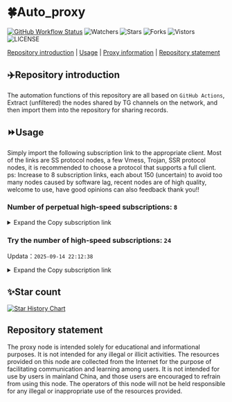 # 🍀Auto_proxy
[![GitHub Workflow Status](https://img.shields.io/github/actions/workflow/status/PangTouY00/Auto_proxy/main.yml?branch=main)](https://github.com/PangTouY00/Auto_proxy/actions/workflows/main.yml?branch=main) 
![Watchers](https://img.shields.io/github/watchers/w1770946466/Auto_proxy) ![Stars](https://img.shields.io/github/stars/PangTouY00/Auto_proxy) ![Forks](https://img.shields.io/github/forks/w1770946466/Auto_proxy) ![Vistors](https://visitor-badge.laobi.icu/badge?page_id=PangTouY00.Auto_proxy) ![LICENSE](https://img.shields.io/badge/license-CC%20BY--SA%204.0-green.svg)

[Repository introduction](https://github.com/PangTouY00/Auto_proxy#Repositoryintroduction) | [Usage](https://github.com/PangTouY00/Auto_proxy#Usage) | [Proxy information](https://github.com/PangTouY00/Auto_proxy#Proxyinformation) | [Repository statement](https://github.com/PangTouY00/Auto_proxy#Repositorystatement)

## ✈️Repository introduction
The automation functions of this repository are all based on `GitHub Actions`,
Extract (unfiltered) the nodes shared by TG channels on the network, and then import them into the repository for sharing records.

## ⏩Usage
Simply import the following subscription link to the appropriate client. Most of the links are SS protocol nodes, a few Vmess, Trojan, SSR protocol nodes, it is recommended to choose a protocol that supports a full client.
ps: Increase to 8 subscription links, each about 150 (uncertain) to avoid too many nodes caused by software lag, recent nodes are of high quality, welcome to use, have good opinions can also feedback thank you!!

### Number of perpetual high-speed subscriptions: `8`

<details>
  <summary>Expand the Copy subscription link</summary>

  
- [Multiprotocol Base64 encoding](https://raw.githubusercontent.com/PangTouY00/Auto_proxy/main/Long_term_subscription1)
`https://raw.githubusercontent.com/PangTouY00/Auto_proxy/main/Long_term_subscription_num`
`Total number of merge nodes: 417`

- [Multiprotocol Base64 encoding](https://raw.githubusercontent.com/PangTouY00/Auto_proxy/main/Long_term_subscription1)
`https://raw.githubusercontent.com/PangTouY00/Auto_proxy/main/Long_term_subscription1`
`Total number of merge nodes: 53`

- [Multiprotocol Base64 encoding](https://raw.githubusercontent.com/PangTouY00/Auto_proxy/main/Long_term_subscription2)
`https://raw.githubusercontent.com/PangTouY00/Auto_proxy/main/Long_term_subscription2`
`Total number of merge nodes: 53`

- [Multiprotocol Base64 encoding](https://raw.githubusercontent.com/PangTouY00/Auto_proxy/main/Long_term_subscription3)
`https://raw.githubusercontent.com/PangTouY00/Auto_proxy/main/Long_term_subscription3`
`Total number of merge nodes: 53`

- [Multiprotocol Base64 encoding](https://raw.githubusercontent.com/PangTouY00/Auto_proxy/main/Long_term_subscription4)
`https://raw.githubusercontent.com/PangTouY00/Auto_proxy/main/Long_term_subscription4`
`Total number of merge nodes: 53`

- [Multiprotocol Base64 encoding](https://raw.githubusercontent.comPangTouY00/Auto_proxy/main/Long_term_subscription5)
`https://raw.githubusercontent.com/PangTouY00/Auto_proxy/main/Long_term_subscription5`
`Total number of merge nodes: 53`

- [Multiprotocol Base64 encoding](https://raw.githubusercontent.com/PangTouY00/Auto_proxy/main/Long_term_subscription6)
`https://raw.githubusercontent.com/PangTouY00/Auto_proxy/main/Long_term_subscription6`
`Total number of merge nodes: 53`

- [Multiprotocol Base64 encoding](https://raw.githubusercontent.com/PangTouY00/Auto_proxy/main/Long_term_subscription7)
`https://raw.githubusercontent.com/PangTouY00/Auto_proxy/main/Long_term_subscription7`
`Total number of merge nodes: 53`

- [Multiprotocol Base64 encoding](https://raw.githubusercontent.com/PangTouY00/Auto_proxy/main/Long_term_subscription8)
`https://raw.githubusercontent.com/PangTouY00/Auto_proxy/main/Long_term_subscription8`
`Total number of merge nodes: 46`

- [Clash subscription](https://raw.githubusercontent.com/PangTouY00/Auto_proxy/main/Long_term_subscription2.yaml)
`https://raw.githubusercontent.com/PangTouY00/Auto_proxy/main/Long_term_subscription1.yaml`


- [Clash subscription](https://raw.githubusercontent.com/PangTouY00/Auto_proxy/main/Long_term_subscription2.yaml)
`https://raw.githubusercontent.com/PangTouY00/Auto_proxy/main/Long_term_subscription2.yaml`


- [Clash subscription](https://raw.githubusercontent.com/PangTouY00/Auto_proxy/main/Long_term_subscription3.yaml)
`https://raw.githubusercontent.com/PangTouY00/Auto_proxy/main/Long_term_subscription3.yaml`
  
</details>

### Try the number of high-speed subscriptions: `24`
Updata：`2025-09-14 22:12:38`


<details>
  <summary>Expand the Copy subscription link</summary>  













































































































































































































































































































































































































































































































































































































































































































































































































































































































































































































































































































































































































































































































































































































































































































































































































































































































































































































































































































































































































































































































































































































































































































































































































































































































































































































































































































































































































































































































































































































































































































































































































































































































































































































































































































































































































































































































































































































































































































































































































































































































































































































































































































































































































































































































































































































































































































































































































































































































































































































































































































































































































































































































































































































































































































































































































































































































































































































































































































































































































































































































































































































































































































































































































































































































































































































































































































































































































































































































































































































































































































































































































































































































































































































































































































































































































































































































































































































































































































































































































































































































































































































































































































































































































































































































































































































































































































































































































































































































































































































































































































































































































































































































































































































































































































































































































































































































































































































































































































































































































































































































































































































































































































































































































































































































































































































































































































































































































































































































































































































































































































































































































































































































































































































































































































































































































































































































































































































































































































































































































































































































































































































































































































































































































































































































































































































































































































































































































































































































































































































































































































































































































































































































































































































































































































































































































































































































































































































































































































































































































































































































































































































































































































































































































































































































































































































































































































































































































































































































































































































































































































































































































































































































































































































































































































































































































































































































































































































































































































































































































































































































































































































































































































































































































































































































































































































































































































































































































































































































































































































































































































































































































































































































































































































































































































































































































































































































































































































































































































































































































































































































































































































































































































































































































































































































































































































































































































































































































































































































































































































































































































































































































































































































































































































































































































































































































































































































































































































































































































































































































































































































































































































































































































































































































































































































































































































































































































































































































































































































































































































































































































































































































































































































































































































































































































































































































































































































































































































































































































































































































































































































































































































































































































































































































































































































































































































































































































































































































































































































































































































































































































































































































































































































































































































































































































































































































































































































































































































































































>Trial subscription：
`https://ldld.whtjdasha.com/api/v1/client/subscribe?token=7767f2be650a29899f7b8bbbcc321d7a`




>Trial subscription：
`https://dash.tuzivip01.top/api/v1/client/subscribe?token=36cd3501246f8b45c62ddda99e7966fc`




>Trial subscription：
`https://gw-zubknq2tly.1010520.click/api/v1/client/subscribe?token=93ea7dd97f542e34184dd038343e32ed`




>Trial subscription：
`https://sy-4dskhb.fj520.click/api/v1/client/subscribe?token=1d74c3191464cd17735abb33d21e9e37`




>Trial subscription：
`https://gw-wzpalhftjc.1010520.click/api/v1/client/subscribe?token=cba32277d8b3d408d17cd7aeb664332c`




>Trial subscription：
`https://dl.vfkum.website/api/v1/client/subscribe?token=866640ab554f2c2b4a37e43bfc7eeda6`




>Trial subscription：
`https://cfvpn.com/api/v1/client/subscribe?token=8453c9741aa3a8cecd36b3aebeabc56a`




>Trial subscription：
`https://gw-8gdesscrja.1010520.click/api/v1/client/subscribe?token=b33e405f427cddd824a5dcfe2cf0e30d`




>Trial subscription：
`https://nekocloud.qzz.io/api/v1/client/subscribe?token=b22e6c34945b45fb6c2a270738c4d5db`




>Trial subscription：
`https://dashuai.us/api/v1/client/subscribe?token=5fc85d887dc062e4e697a927c8c6b37f`




>Trial subscription：
`https://ld88.nxxbbf.com/api/v1/client/subscribe?token=49aea1bd66d09490e0c85d058145bdce`




>Trial subscription：
`https://dash.tuzivip02.top/api/v1/client/subscribe?token=ef20a0a485f7b18cfb7dccd57e6b5506`




>Trial subscription：
`https://guanwang.1010520.click/api/v1/client/subscribe?token=5d599eec380525de06e23adae5f49c18`




>Trial subscription：
`https://qingyun.zybs.eu.org/api/v1/client/subscribe?token=568bdf4842f496a83f0f0b4b0cfda7d4`




>Trial subscription：
`https://kingfisher.top/api/v1/client/subscribe?token=b82b00cd1be7df6cdac1dbe4e9ef8e38`




>Trial subscription：
`https://www.eeevpn.com/api/v1/client/subscribe?token=9cea4c77841ed1a37faef282ecbb007b`




>Trial subscription：
`https://yywhale.com/api/v1/client/subscribe?token=f1f59684e3b2bbe27a27cf7757be0716`




>Trial subscription：
`https://dash.tuzivip03.top/api/v1/client/subscribe?token=532094a6bdcd81430075df1a9362e263`




>Trial subscription：
`https://go.yueyun.de/api/v1/client/subscribe?token=f4ce6ca36b6ebc32ea9fbc93a3b591d1`




>Trial subscription：
`https://nekocloud.xx.kg/api/v1/client/subscribe?token=6baab73e41454f4f16cc72cf83c023dc`




>Trial subscription：
`https://v2b.zyrhk.top/api/v1/client/subscribe?token=5bdcb5d698089a61e81b62a022cb8373`




>Trial subscription：
`https://gw-tokwyrfy9u.1010520.click/api/v1/client/subscribe?token=546d3ad1d0843374eb4e8174f58d4ca4`




>Trial subscription：
`https://xiaohuolongjc.top/api/v1/client/subscribe?token=85cc34df6005d1ef390c7a940b6ff4f9`




>Trial subscription：
`https://www.huojian2.xyz/api/v1/client/subscribe?token=56742578c4c16561d60660f2671e3134`



</details>

## ✨Star count
[![Star History Chart](https://api.star-history.com/svg?repos=PangTouY00/Auto_proxy&type=Date)](https://star-history.com/#w1770946466/Auto_proxy&Date)



## Repository statement
The proxy node is intended solely for educational and informational purposes. It is not intended for any illegal or illicit activities. The resources provided on this node are collected from the Internet for the purpose of facilitating communication and learning among users. It is not intended for use by users in mainland China, and those users are encouraged to refrain from using this node. The operators of this node will not be held responsible for any illegal or inappropriate use of the resources provided.
